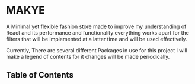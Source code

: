 # MAKYE

A Minimal yet flexible fashion store made to improve my understanding of React and its performance and functionality
everything works apart for the filters that will be implemented at a latter time and will be used effectively.

Currently, There are several different Packages in use for this project I will make a legend of contents for it changes will be made periodically.

## Table of Contents
